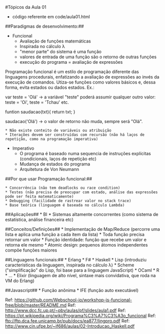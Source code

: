 #Tópicos da Aula 01

* código referente em code/aula01.html

##Paradigmas de desenvolvimento:##

* Funcional
	* Avaliação de funções matemáticas
	* Inspirada no cálculo λ
	* "menor parte" do sistema é uma função
	* valores de entrada de uma função são o retorno de outras funções
	* execução do programa = avaliação de expressões

Programação funcional é um estilo de programação diferente das linguagens procedurais, enfatizando a avaliação de expressões ao invés da execução de comandos. Utiza-se funções como valores básicos e, dessa forma, evita estados ou dados estados. Ex.:

var teste = 'Olá' -> a variável "teste" poderá assumir qualquer outro valor: teste = 'Oi', teste = 'Tchau' etc.

funtion saudacao(txt){
	return txt;
}

saudacao('Olá') -> o valor de retorno não muda, sempre será "Olá".

	* Não existe conteito de variáveis ou atribuição
	* Iterações devem ser construídas com recursão (não há laços de repetição, como na programação imperativa)


* Imperativo
	* O programa é baseado numa sequencia de instruções explícitas (condicionais, laços de repetição etc)
	* Mudança de estados do programa	
	* Arquitetura de Von Neumann

##Por que usar Programação funcional:##

	* Concorrência (não tem deadlocks ou race condition)
	* Testes (não precisa de preocupar com estado, análise das expressões pode ser feita matematicamente)
	* Debugging (facilidade de rastrear valor no stack trace)
	* Base teórica (linguagem é baseada no cálculo Lambda)

##Aplicações##
	* BI
	* Sistemas altamente concorrentes (como sistema de estatística, análise financeira etc)

##Conceitos/Definições##
	* Implementação de Map/Reduce (percorre uma lista e aplica uma função a cada item da lista)
	* Toda função precisa retornar um valor
	* Função identidade: função que recebe um valor e retorna ele mesmo
	* Atomic design: pequenos átomos independentes compõe funções maiores


##Linguagens funcionais:##
	* Erlang
	* F#
	* Haskell
	* Lisp (introduziu caracteristicas da linguagem, inspirada no cálculo λ)
	* Scheme ("simplificação" do Lisp, foi base para a linguagem JavaScript)
	* OCaml
	* R
	* ...
	* Elixir (linguagem de alto nível, sintaxe mais convidativa, que roda na VM do Erlang)


##Javascript##
	* Função anônima
	* IFE (função auto executável)


Ref: https://github.com/Webschool-io/workshop-js-funcional-free/blob/master/README.md
Ref: http://www.dcc.fc.up.pt/~pbv/aulas/pf/slides/aula1.pdf
Ref: https://pt.wikipedia.org/wiki/Programa%C3%A7%C3%A3o_funcional
Ref: ftp://ftp.dca.fee.unicamp.br/pub/docs/ea877/lingpro.pdf
Ref: http://www.cin.ufpe.br/~if686/aulas/02-Introducao_Haskell.pdf